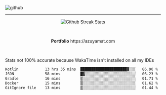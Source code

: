 ![github](https://media.discordapp.net/attachments/881363147364118528/1142610121697021952/background.png?width=1000&height=300)<br>
___
<p align="center">
  <img alt="Github Streak Stats" src="https://streak-stats.demolab.com?user=Azuyamat&theme=transparent&hide_border=true"/>
</p><br>
<p align="center">
      <strong>Portfolio</strong> https://azuyamat.com
</p><br>

Stats not 100% accurate because WakaTime isn't installed on all my IDEs
<!--START_SECTION:waka-->

```txt
Kotlin            13 hrs 35 mins  █████████████████████▓░░░   86.90 %
JSON              58 mins         █▓░░░░░░░░░░░░░░░░░░░░░░░   06.23 %
Gradle            16 mins         ▒░░░░░░░░░░░░░░░░░░░░░░░░   01.71 %
Docker            15 mins         ▒░░░░░░░░░░░░░░░░░░░░░░░░   01.62 %
GitIgnore file    13 mins         ▒░░░░░░░░░░░░░░░░░░░░░░░░   01.44 %
```

<!--END_SECTION:waka-->
